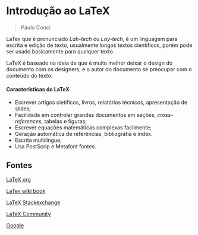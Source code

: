# Introdução ao LaTeX

> Paulo Conci

LaTex que é pronunciado _Lah-tech_ ou _Lay-tech_, é um linguagem para escrita
e edição de texto, usualmente longos textos científicos, porém pode ser usado
basicamente para qualquer texto. 

LaTeX é baseado na ideia de que é muito melhor deixar o design do documento com
os designers, e o autor do documento se preocupar com o conteúdo do texto. 

#### Características do LaTeX 
* Escrever artigos cietíficos, livros, relatórios técnicos, apresentação de
  slides;
* Facilidade em controlar grandes documentos em seções, _cross-references_,
  tabelas e figuras;
* Escrever equações matemáticas complexas facilmente;
* Geração automática de referências, bibliográfia e index.
* Escrita multilíngue;
* Usa PostScrip e Metafont fontes. 

## Fontes 

[LaTeX org](https://www.latex-project.org/about/)

[LaTex wiki book](https://en.wikibooks.org/wiki/LaTeX)

[LaTeX Stackexchange](https://tex.stackexchange.com/)

[LaTeX Community](http://latex.org/forum/)

[Google](https://www.google.com/)
